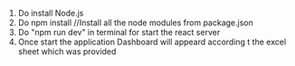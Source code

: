 1. Do install Node.js 
2. Do npm install //Install all the node modules from package.json 
3. Do "npm run dev" in terminal for start the react server
4. Once start the application Dashboard will appeard according t the excel sheet which was provided 
